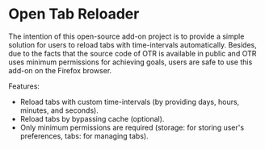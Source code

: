 # Open Tab Reloader
The intention of this open-source add-on project is to provide a simple solution for users to reload tabs with time-intervals automatically. Besides, due to the facts that the source code of OTR is available in public and OTR uses minimum permissions for achieving goals, users are safe to use this add-on on the Firefox browser. 

Features:
- Reload tabs with custom time-intervals (by providing days, hours, minutes, and seconds). 
- Reload tabs by bypassing cache (optional). 
- Only minimum permissions are required (storage: for storing user's preferences, tabs: for managing tabs).
